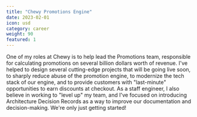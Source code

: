 ```yaml
---
title: "Chewy Promotions Engine"
date: 2023-02-01
icon: usd
category: career
weight: 90
featured: 1
---
```


One of my roles at Chewy is to help lead the Promotions team, responsible for calculating promotions on several billion dollars worth of revenue. I've helped to design several cutting-edge projects that will be going live soon, to sharply reduce abuse of the promotion engine, to modernize the tech stack of our engine, and to provide customers with "last-minute" opportunities to earn discounts at checkout. As a staff engineer, I also believe in working to "level up" my team, and I've focused on introducing Architecture Decision Records as a way to improve our documentation and decision-making. We're only just getting started!